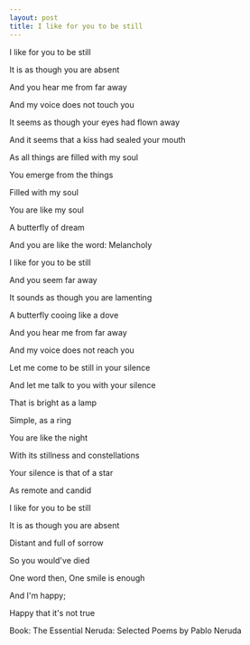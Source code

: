 ```yaml
---
layout: post
title: I like for you to be still
---
```


I like for you to be still

It is as though you are absent

And you hear me from far away

And my voice does not touch you

It seems as though your eyes had flown away

And it seems that a kiss had sealed your mouth

As all things are filled with my soul

You emerge from the things

Filled with my soul

You are like my soul

A butterfly of dream

And you are like the word: Melancholy

I like for you to be still

And you seem far away

It sounds as though you are lamenting

A butterfly cooing like a dove

And you hear me from far away

And my voice does not reach you

Let me come to be still in your silence

And let me talk to you with your silence

That is bright as a lamp

Simple, as a ring

You are like the night

With its stillness and constellations

Your silence is that of a star

As remote and candid

I like for you to be still

It is as though you are absent

Distant and full of sorrow

So you would've died

One word then, One smile is enough

And I'm happy;

Happy that it's not true

Book: The Essential Neruda: Selected Poems by Pablo Neruda